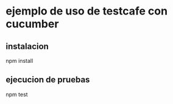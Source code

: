 # ejemplo de uso de testcafe con cucumber

## instalacion
npm install 
## ejecucion de pruebas
npm test

